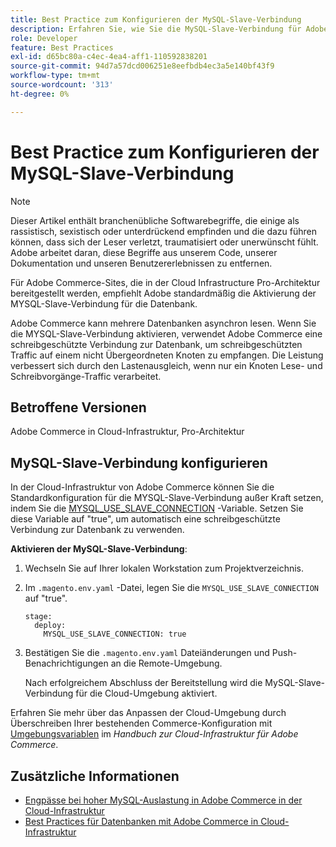 ```yaml
---
title: Best Practice zum Konfigurieren der MySQL-Slave-Verbindung
description: Erfahren Sie, wie Sie die MySQL-Slave-Verbindung für Adobe Commerce-Sites konfigurieren, die in der Cloud-Infrastruktur bereitgestellt werden.
role: Developer
feature: Best Practices
exl-id: d65bc80a-c4ec-4ea4-aff1-110592838201
source-git-commit: 94d7a57dcd006251e8eefbdb4ec3a5e140bf43f9
workflow-type: tm+mt
source-wordcount: '313'
ht-degree: 0%

---
```


# Best Practice zum Konfigurieren der MySQL-Slave-Verbindung

>[!NOTE]
>
>Dieser Artikel enthält branchenübliche Softwarebegriffe, die einige als rassistisch, sexistisch oder unterdrückend empfinden und die dazu führen können, dass sich der Leser verletzt, traumatisiert oder unerwünscht fühlt. Adobe arbeitet daran, diese Begriffe aus unserem Code, unserer Dokumentation und unseren Benutzererlebnissen zu entfernen.

Für Adobe Commerce-Sites, die in der Cloud Infrastructure Pro-Architektur bereitgestellt werden, empfiehlt Adobe standardmäßig die Aktivierung der MYSQL-Slave-Verbindung für die Datenbank.

Adobe Commerce kann mehrere Datenbanken asynchron lesen. Wenn Sie die MYSQL-Slave-Verbindung aktivieren, verwendet Adobe Commerce eine schreibgeschützte Verbindung zur Datenbank, um schreibgeschützten Traffic auf einem nicht Übergeordneten Knoten zu empfangen. Die Leistung verbessert sich durch den Lastenausgleich, wenn nur ein Knoten Lese- und Schreibvorgänge-Traffic verarbeitet.

## Betroffene Versionen

Adobe Commerce in Cloud-Infrastruktur, Pro-Architektur

## MySQL-Slave-Verbindung konfigurieren

In der Cloud-Infrastruktur von Adobe Commerce können Sie die Standardkonfiguration für die MYSQL-Slave-Verbindung außer Kraft setzen, indem Sie die [MYSQL_USE_SLAVE_CONNECTION](https://experienceleague.adobe.com/docs/commerce-cloud-service/user-guide/configure/env/stage/variables-deploy.html#mysql_use_slave_connection) -Variable. Setzen Sie diese Variable auf &quot;true&quot;, um automatisch eine schreibgeschützte Verbindung zur Datenbank zu verwenden.

**Aktivieren der MySQL-Slave-Verbindung**:

1. Wechseln Sie auf Ihrer lokalen Workstation zum Projektverzeichnis.

1. Im `.magento.env.yaml` -Datei, legen Sie die `MYSQL_USE_SLAVE_CONNECTION` auf &quot;true&quot;.

   ```
   stage:
     deploy:
       MYSQL_USE_SLAVE_CONNECTION: true
   ```

1. Bestätigen Sie die `.magento.env.yaml` Dateiänderungen und Push-Benachrichtigungen an die Remote-Umgebung.

   Nach erfolgreichem Abschluss der Bereitstellung wird die MySQL-Slave-Verbindung für die Cloud-Umgebung aktiviert.

Erfahren Sie mehr über das Anpassen der Cloud-Umgebung durch Überschreiben Ihrer bestehenden Commerce-Konfiguration mit [Umgebungsvariablen](https://experienceleague.adobe.com/docs/commerce-cloud-service/user-guide/configure/env/configure-env-yaml.html#environment-variables) im _Handbuch zur Cloud-Infrastruktur für Adobe Commerce_.

## Zusätzliche Informationen

- [Engpässe bei hoher MySQL-Auslastung in Adobe Commerce in der Cloud-Infrastruktur](https://experienceleague.adobe.com/docs/commerce-knowledge-base/kb/troubleshooting/database/mysql-high-load-bottleneck-in-magento-commerce-cloud.html?lang=en)
- [Best Practices für Datenbanken mit Adobe Commerce in Cloud-Infrastruktur](database-on-cloud.md)
